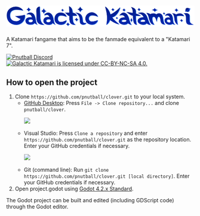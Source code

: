 # <picture><source media="(prefers-color-scheme: dark)" srcset="readme/readme_logo_dark.png"><source media="(prefers-color-scheme: light)" srcset="readme/readme_logo.png"><img alt="Galactic Katamari" src="readme/readme_logo.png"></picture>

A Katamari fangame that aims to be the fanmade equivalent to a "Katamari 7".

<p>
<a href="https://discord.gg/FCe3ZbUnHe"><img src="https://img.shields.io/discord/1186526841067012136?color=5865F2&label=Pnutball&logo=discord&logoColor=white" alt="Pnutball Discord"></a>
<a href="LICENSE.md"><img src="https://img.shields.io/badge/license-CC--BY--NC--SA-%23EF9421?logo=creativecommons&logoColor=white" alt="Galactic Katamari is licensed under CC-BY-NC-SA 4.0."></a>
</p>

## How to open the project

1. Clone `https://github.com/pnutball/clover.git` to your local system. 
    - [GitHub Desktop](https://desktop.github.com/): Press `File -> Clone repository...` and clone `pnutball/clover`. <br/><p><a href="x-github-client://openRepo/https://github.com/pnutball/clover"><img src="https://img.shields.io/badge/quick_setup-purple?logo=github"></a></p>
    - Visual Studio: Press `Clone a repository` and enter `https://github.com/pnutball/clover.git` as the repository location. Enter your GitHub credentials if necessary.<br/><p><a href="git-client://clone?repo=https%3A%2F%2Fgithub.com%2Fpnutball%2Fclover"><img src="https://img.shields.io/badge/quick_setup-purple?logo=visualstudio"></a></p>
    - Git (command line): Run `git clone https://github.com/pnutball/clover.git [local directory]`. Enter your GitHub credentials if necessary.
2. Open project.godot using [Godot 4.2.x Standard](https://godotengine.org/download/archive/4.2.1-stable/).

The Godot project can be built and edited (including GDScript code) through the Godot editor.

